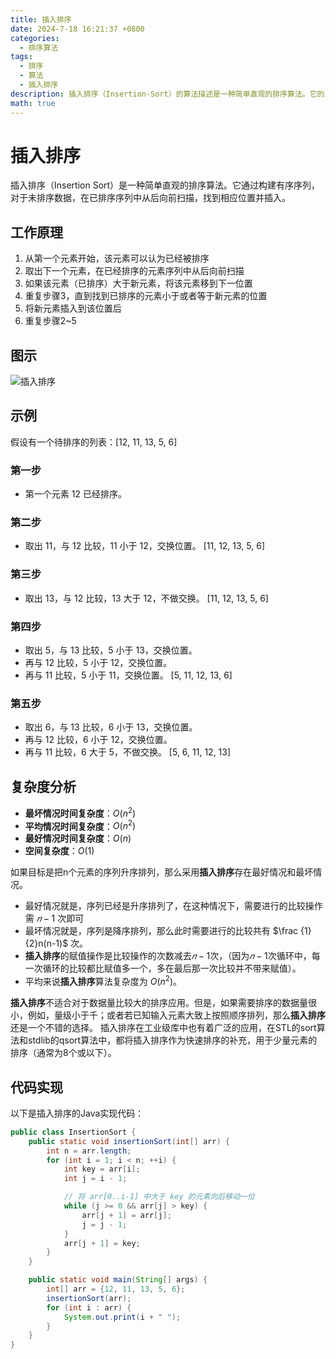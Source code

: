 ```yaml
---
title: 插入排序
date: 2024-7-18 16:21:37 +0800
categories:
  - 排序算法
tags:
  - 排序
  - 算法
  - 插入排序
description: 插入排序（Insertion-Sort）的算法描述是一种简单直观的排序算法。它的工作原理是通过构建有序序列，对于未排序数据，在已排序序列中从后向前扫描，找到相应位置并插入。
math: true
---
```


# 插入排序

插入排序（Insertion Sort）是一种简单直观的排序算法。它通过构建有序序列，对于未排序数据，在已排序序列中从后向前扫描，找到相应位置并插入。

## 工作原理

1. 从第一个元素开始，该元素可以认为已经被排序
2. 取出下一个元素，在已经排序的元素序列中从后向前扫描
3. 如果该元素（已排序）大于新元素，将该元素移到下一位置
4. 重复步骤3，直到找到已排序的元素小于或者等于新元素的位置
5. 将新元素插入到该位置后
6. 重复步骤2~5

## 图示

![插入排序](https://rd-wang.github.io/assets/img/sort/插入排序.webp)

## 示例

假设有一个待排序的列表：[12, 11, 13, 5, 6]

### 第一步

- 第一个元素 12 已经排序。

### 第二步

- 取出 11，与 12 比较，11 小于 12，交换位置。
[11, 12, 13, 5, 6]

### 第三步

- 取出 13，与 12 比较，13 大于 12，不做交换。
[11, 12, 13, 5, 6]

### 第四步

- 取出 5，与 13 比较，5 小于 13，交换位置。
- 再与 12 比较，5 小于 12，交换位置。
- 再与 11 比较，5 小于 11，交换位置。
[5, 11, 12, 13, 6]

### 第五步

- 取出 6，与 13 比较，6 小于 13，交换位置。
- 再与 12 比较，6 小于 12，交换位置。
- 再与 11 比较，6 大于 5，不做交换。
[5, 6, 11, 12, 13]

## 复杂度分析

- **最坏情况时间复杂度**：$O(n^2)$
- **平均情况时间复杂度**：$O(n^2)$
- **最好情况时间复杂度**：$O(n)$
- **空间复杂度**：$O(1)$

如果目标是把n个元素的序列升序排列，那么采用**插入排序**存在最好情况和最坏情况。
- 最好情况就是，序列已经是升序排列了，在这种情况下，需要进行的比较操作需    $𝑛−1$ 次即可
- 最坏情况就是，序列是降序排列，那么此时需要进行的比较共有 $\frac {1}{2}n(n-1)$ 次。
- **插入排序**的赋值操作是比较操作的次数减去$𝑛−1$次，（因为$𝑛−1$次循环中，每一次循环的比较都比赋值多一个，多在最后那一次比较并不带来赋值）。
- 平均来说**插入排序**算法复杂度为 $O(n^{2})$。
  
**插入排序**不适合对于数据量比较大的排序应用。但是，如果需要排序的数据量很小，例如，量级小于千；或者若已知输入元素大致上按照顺序排列，那么**插入排序**还是一个不错的选择。
插入排序在工业级库中也有着广泛的应用，在STL的sort算法和stdlib的qsort算法中，都将插入排序作为快速排序的补充，用于少量元素的排序（通常为8个或以下）。

## 代码实现

以下是插入排序的Java实现代码：

```java
public class InsertionSort {
    public static void insertionSort(int[] arr) {
        int n = arr.length;
        for (int i = 1; i < n; ++i) {
            int key = arr[i];
            int j = i - 1;

            // 将 arr[0..i-1] 中大于 key 的元素向后移动一位
            while (j >= 0 && arr[j] > key) {
                arr[j + 1] = arr[j];
                j = j - 1;
            }
            arr[j + 1] = key;
        }
    }

    public static void main(String[] args) {
        int[] arr = {12, 11, 13, 5, 6};
        insertionSort(arr);
        for (int i : arr) {
            System.out.print(i + " ");
        }
    }
}
```


